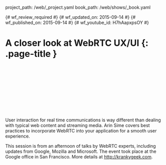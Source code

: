 project_path: /web/_project.yaml
book_path: /web/shows/_book.yaml

{# wf_review_required #}
{# wf_updated_on: 2015-09-14 #}
{# wf_published_on: 2015-09-14 #}
{# wf_youtube_id: H7hAapxpsOY #}

# A closer look at WebRTC UX/UI {: .page-title }


<div class="video-wrapper">
  <iframe class="devsite-embedded-youtube-video" data-video-id="H7hAapxpsOY"
          data-autohide="1" data-showinfo="0" frameborder="0" allowfullscreen>
  </iframe>
</div>

User interaction for real time communications is way different than dealing with typical web content and streaming media. Arin Sime covers best practices to incorporate WebRTC into your application for a smooth user experience.

This session is from an afternoon of talks by WebRTC experts, including updates from Google, Mozilla and Microsoft. The event took place at the Google office in San Francisco. More details at http://krankygeek.com.
